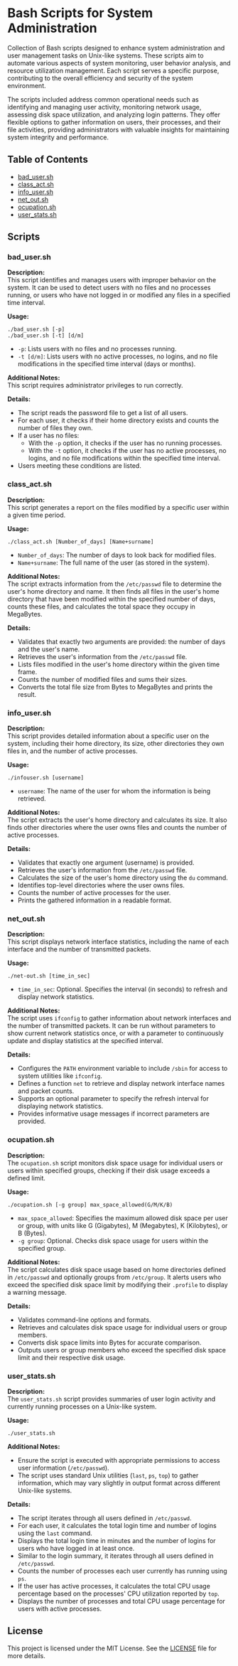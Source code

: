 # Bash Scripts for System Administration

Collection of Bash scripts designed to enhance system administration and user management tasks on Unix-like systems. These scripts aim to automate various aspects of system monitoring, user behavior analysis, and resource utilization management. Each script serves a specific purpose, contributing to the overall efficiency and security of the system environment.

The scripts included address common operational needs such as identifying and managing user activity, monitoring network usage, assessing disk space utilization, and analyzing login patterns. They offer flexible options to gather information on users, their processes, and their file activities, providing administrators with valuable insights for maintaining system integrity and performance.

## Table of Contents

- [bad_user.sh](#bad_usersh)
- [class_act.sh](#class_actsh)
- [info_user.sh](#info_usersh)
- [net_out.sh](#net_outsh)
- [ocupation.sh](#ocupationsh)
- [user_stats.sh](#user_statssh)

## Scripts

### bad_user.sh

**Description:**  
This script identifies and manages users with improper behavior on the system. It can be used to detect users with no files and no processes running, or users who have not logged in or modified any files in a specified time interval.

**Usage:**  
```console
./bad_user.sh [-p]  
./bad_user.sh [-t] [d/m]
```

- `-p`: Lists users with no files and no processes running.
- `-t [d/m]`: Lists users with no active processes, no logins, and no file modifications in the specified time interval (days or months).

**Additional Notes:**  
This script requires administrator privileges to run correctly.

**Details:**  
- The script reads the password file to get a list of all users.
- For each user, it checks if their home directory exists and counts the number of files they own.
- If a user has no files:
  - With the `-p` option, it checks if the user has no running processes.
  - With the `-t` option, it checks if the user has no active processes, no logins, and no file modifications within the specified time interval.
- Users meeting these conditions are listed.

### class_act.sh

**Description:**  
This script generates a report on the files modified by a specific user within a given time period.

**Usage:**  
```console
./class_act.sh [Number_of_days] [Name+surname]
```

- `Number_of_days`: The number of days to look back for modified files.
- `Name+surname`: The full name of the user (as stored in the system).

**Additional Notes:**  
The script extracts information from the `/etc/passwd` file to determine the user's home directory and name. It then finds all files in the user's home directory that have been modified within the specified number of days, counts these files, and calculates the total space they occupy in MegaBytes.

**Details:**  
- Validates that exactly two arguments are provided: the number of days and the user's name.
- Retrieves the user's information from the `/etc/passwd` file.
- Lists files modified in the user's home directory within the given time frame.
- Counts the number of modified files and sums their sizes.
- Converts the total file size from Bytes to MegaBytes and prints the result.

### info_user.sh

**Description:**  
This script provides detailed information about a specific user on the system, including their home directory, its size, other directories they own files in, and the number of active processes.

**Usage:**  
```console
./infouser.sh [username]
```

- `username`: The name of the user for whom the information is being retrieved.

**Additional Notes:**  
The script extracts the user's home directory and calculates its size. It also finds other directories where the user owns files and counts the number of active processes.

**Details:**  
- Validates that exactly one argument (username) is provided.
- Retrieves the user's information from the `/etc/passwd` file.
- Calculates the size of the user's home directory using the `du` command.
- Identifies top-level directories where the user owns files.
- Counts the number of active processes for the user.
- Prints the gathered information in a readable format.

### net_out.sh

**Description:**  
This script displays network interface statistics, including the name of each interface and the number of transmitted packets.

**Usage:**  
```console
./net-out.sh [time_in_sec]
```

- `time_in_sec`: Optional. Specifies the interval (in seconds) to refresh and display network statistics.

**Additional Notes:**  
The script uses `ifconfig` to gather information about network interfaces and the number of transmitted packets. It can be run without parameters to show current network statistics once, or with a parameter to continuously update and display statistics at the specified interval.

**Details:**  
- Configures the `PATH` environment variable to include `/sbin` for access to system utilities like `ifconfig`.
- Defines a function `net` to retrieve and display network interface names and packet counts.
- Supports an optional parameter to specify the refresh interval for displaying network statistics.
- Provides informative usage messages if incorrect parameters are provided.

### ocupation.sh

**Description:**  
The `ocupation.sh` script monitors disk space usage for individual users or users within specified groups, checking if their disk usage exceeds a defined limit.

**Usage:**  
```console
./ocupation.sh [-g group] max_space_allowed(G/M/K/B)
```

- `max_space_allowed`: Specifies the maximum allowed disk space per user or group, with units like G (Gigabytes), M (Megabytes), K (Kilobytes), or B (Bytes).
- `-g group`: Optional. Checks disk space usage for users within the specified group.

**Additional Notes:**  
The script calculates disk space usage based on home directories defined in `/etc/passwd` and optionally groups from `/etc/group`. It alerts users who exceed the specified disk space limit by modifying their `.profile` to display a warning message.

**Details:**  
- Validates command-line options and formats.
- Retrieves and calculates disk space usage for individual users or group members.
- Converts disk space limits into Bytes for accurate comparison.
- Outputs users or group members who exceed the specified disk space limit and their respective disk usage.

### user_stats.sh

**Description:**  
The `user_stats.sh` script provides summaries of user login activity and currently running processes on a Unix-like system.

**Usage:**  
```console
./user_stats.sh
```

**Additional Notes:**
- Ensure the script is executed with appropriate permissions to access user information (`/etc/passwd`).
- The script uses standard Unix utilities (`last`, `ps`, `top`) to gather information, which may vary slightly in output format across different Unix-like systems.

**Details:**

- The script iterates through all users defined in `/etc/passwd`.
- For each user, it calculates the total login time and number of logins using the `last` command.
- Displays the total login time in minutes and the number of logins for users who have logged in at least once.
- Similar to the login summary, it iterates through all users defined in `/etc/passwd`.
- Counts the number of processes each user currently has running using `ps`.
- If the user has active processes, it calculates the total CPU usage percentage based on the processes' CPU utilization reported by `top`.
- Displays the number of processes and total CPU usage percentage for users with active processes.

## License

This project is licensed under the MIT License. See the [LICENSE](LICENSE) file for more details.
